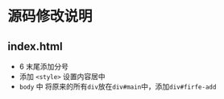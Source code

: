 # 源码修改说明

## index.html

- 6 末尾添加分号
- 添加 `<style>` 设置内容居中
- `body` 中 将原来的所有`div`放在`div#main`中，添加`div#firfe-add`
